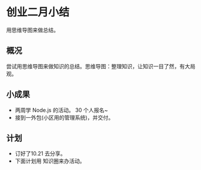 # 创业二月小结
用思维导图来做总结。

## 概况
尝试用思维导图来做知识的总结。思维导图：整理知识，让知识一目了然，有大局观。

## 小成果
* 两周学 Node.js 的活动。 30 个人报名~
* 接到一外包(小区用的管理系统)，并交付。

## 计划
* 订好了10.21 去分享。
* 下面计划用 知识圈来办活动。

